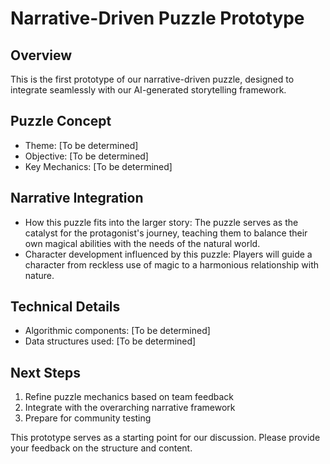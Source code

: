 # Narrative-Driven Puzzle Prototype

## Overview
This is the first prototype of our narrative-driven puzzle, designed to integrate seamlessly with our AI-generated storytelling framework.

## Puzzle Concept
- Theme: [To be determined]
- Objective: [To be determined]
- Key Mechanics: [To be determined]

## Narrative Integration
- How this puzzle fits into the larger story: The puzzle serves as the catalyst for the protagonist's journey, teaching them to balance their own magical abilities with the needs of the natural world.
- Character development influenced by this puzzle: Players will guide a character from reckless use of magic to a harmonious relationship with nature.

## Technical Details
- Algorithmic components: [To be determined]
- Data structures used: [To be determined]

## Next Steps
1. Refine puzzle mechanics based on team feedback
2. Integrate with the overarching narrative framework
3. Prepare for community testing

This prototype serves as a starting point for our discussion. Please provide your feedback on the structure and content.